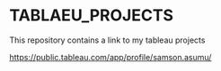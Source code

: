 # TABLAEU_PROJECTS
This repository contains a link to my tableau projects

https://public.tableau.com/app/profile/samson.asumu/
